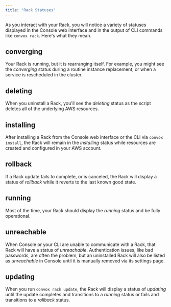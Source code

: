 ```yaml
---
title: "Rack Statuses"
---
```


As you interact with your Rack, you will notice a variety of statuses displayed in the Console web interface and in the output of CLI commands like `convox rack`. Here's what they mean.

## converging

Your Rack is running, but it is rearranging itself. For example, you might see the _converging_ status during a routine instance replacement, or when a service is rescheduled in the cluster.

## deleting

When you uninstall a Rack, you'll see the _deleting_ status as the script deletes all of the underlying AWS resources.

## installing

After installing a Rack from the Console web interface or the CLI via `convox install`, the Rack will remain in the _installing_ status while resources are created and configured in your AWS account.

## rollback

If a Rack update fails to complete, or is canceled, the Rack will display a status of _rollback_ while it reverts to the last known good state.

## running

Most of the time, your Rack should display the _running_ status and be fully operational.

## unreachable

When Console or your CLI are unable to communicate with a Rack, that Rack will have a status of _unreachable_. Authentication issues, like bad passwords, are often the problem, but an uninstalled Rack will also be listed as _unreachable_ in Console until it is manually removed via its settings page.

## updating

When you run `convox rack update`, the Rack will display a status of _updating_ until the update completes and transitions to a _running_ status or fails and transitions to a _rollback_ status.
